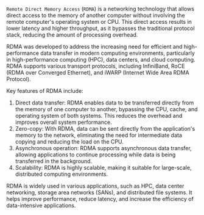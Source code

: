 `Remote Direct Memory Access` (`RDMA`) is a networking technology that allows direct access to the memory of another computer without involving the remote computer's operating system or CPU. This direct access results in lower latency and higher throughput, as it bypasses the traditional protocol stack, reducing the amount of processing overhead.

RDMA was developed to address the increasing need for efficient and high-performance data transfer in modern computing environments, particularly in high-performance computing (HPC), data centers, and cloud computing. RDMA supports various transport protocols, including InfiniBand, RoCE (RDMA over Converged Ethernet), and iWARP (Internet Wide Area RDMA Protocol).

Key features of RDMA include:

1. Direct data transfer: RDMA enables data to be transferred directly from the memory of one computer to another, bypassing the CPU, cache, and operating system of both systems. This reduces the overhead and improves overall system performance.
2. Zero-copy: With RDMA, data can be sent directly from the application's memory to the network, eliminating the need for intermediate data copying and reducing the load on the CPU.
3. Asynchronous operation: RDMA supports asynchronous data transfer, allowing applications to continue processing while data is being transferred in the background.
4. Scalability: RDMA is highly scalable, making it suitable for large-scale, distributed computing environments.

RDMA is widely used in various applications, such as HPC, data center networking, storage area networks (SANs), and distributed file systems. It helps improve performance, reduce latency, and increase the efficiency of data-intensive applications.